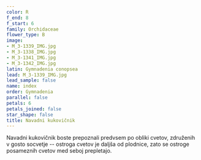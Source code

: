 ```yaml
---
color: R
f_end: 8
f_start: 6
family: Orchidaceae
flower_type: B
image:
- M_3-1339_IMG.jpg
- M_3-1338_IMG.jpg
- M_3-1341_IMG.jpg
- M_3-1342_IMG.jpg
latin: Gymnadenia conopsea
lead: M_3-1339_IMG.jpg
lead_sample: false
name: index
order: Gymnadenia
parallel: false
petals: 6
petals_joined: false
star_shape: false
title: Navadni kukovičnik
---
```

Navadni kukovičnik boste prepoznali predvsem po obliki cvetov, združenih v gosto socvetje -- ostroga cvetov je daljša od plodnice, zato se ostroge posameznih cvetov med seboj prepletajo.
